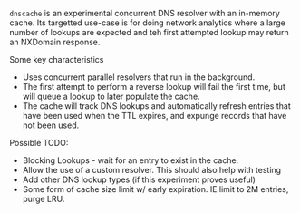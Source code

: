 `dnscache` is an experimental concurrent DNS resolver with an in-memory cache. Its targetted use-case is
for doing network analytics where a large number of lookups are expected and teh first
attempted lookup may return an NXDomain response.

Some key characteristics
* Uses concurrent parallel resolvers that run in the background.
* The first attempt to perform a reverse lookup will fail the first time,
  but will queue a lookup to later populate the cache.
* The cache will track DNS lookups and automatically refresh entries that have been used
  when the TTL expires, and expunge records that have not been used.

Possible TODO:
* Blocking Lookups - wait for an entry to exist in the cache.
* Allow the use of a custom resolver. This should also help with testing
* Add other DNS lookup types (if this experiment proves useful)
* Some form of cache size limit w/ early expiration. IE limit to 2M entries, purge LRU.